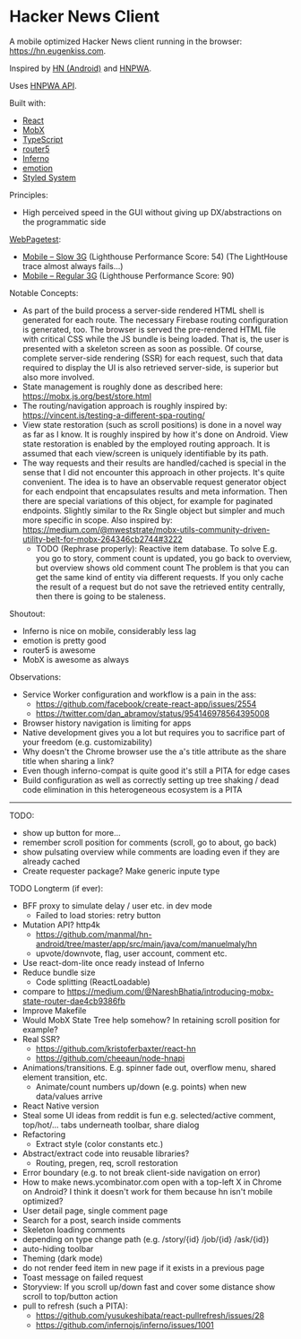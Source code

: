 Hacker News Client
==================

A mobile optimized Hacker News client running in the browser: <https://hn.eugenkiss.com>.

Inspired by [HN (Android)](https://github.com/manmal/hn-android/) and [HNPWA](https://hnpwa.com/).

Uses [HNPWA API](https://github.com/tastejs/hacker-news-pwas/blob/master/docs/api.md).

Built with:
- [React](https://reactjs.org)
- [MobX](https://mobx.js.org)
- [TypeScript](https://www.typescriptlang.org)
- [router5](http://router5.github.io)
- [Inferno](https://infernojs.org)
- [emotion](https://emotion.sh)
- [Styled System](http://jxnblk.com/styled-system)

Principles:
  - High perceived speed in the GUI without giving up DX/abstractions on the programmatic side

[WebPagetest](https://www.webpagetest.org/easy):
  - [Mobile – Slow 3G](https://www.webpagetest.org/result/180208_MC_589f0257c719d7a20c39d19818d6b42f) 
    (Lighthouse Performance Score: 54) (The LightHouse trace almost always fails...)
  - [Mobile – Regular 3G](https://www.webpagetest.org/result/180208_JJ_01f07a06adb2f1d7b7b68adc8902fe4f) 
    (Lighthouse Performance Score: 90)

Notable Concepts:
  - As part of the build process a server-side rendered HTML shell is generated for each route.
    The necessary Firebase routing configuration is generated, too. The browser is served the pre-rendered 
    HTML file with critical CSS while the JS bundle is being loaded. That is, the user is presented with a 
    skeleton screen as soon as possible. Of course, complete server-side rendering (SSR) for each request, 
    such that data required to display the UI is also retrieved server-side, is superior but also more involved.
  - State management is roughly done as described here: https://mobx.js.org/best/store.html
  - The routing/navigation approach is roughly inspired by: https://vincent.is/testing-a-different-spa-routing/
  - View state restoration (such as scroll positions) is done in a novel way as far as I know.
    It is roughly inspired by how it's done on Android. View state restoration is enabled by the employed routing
    approach. It is assumed that each view/screen is uniquely identifiable by its path.
  - The way requests and their results are handled/cached is special in the sense that I did not
    encounter this approach in other projects. It's quite convenient. The idea is to have an observable request
    generator object for each endpoint that encapsulates results and meta information. Then there are special
    variations of this object, for example for paginated endpoints. Slightly similar to the Rx Single object but 
    simpler and much more specific in scope. Also inspired by:
    https://medium.com/@mweststrate/mobx-utils-community-driven-utility-belt-for-mobx-264346cb2744#3222
    - TODO (Rephrase properly): Reactive item database. To solve E.g. you go to story, comment count is updated,
      you go back to overview, but overview shows old comment count
      The problem is that you can get the same kind of entity via different requests.
      If you only cache the result of a request but do not save the retrieved entity
      centrally, then there is going to be staleness.

Shoutout:
  - Inferno is nice on mobile, considerably less lag
  - emotion is pretty good
  - router5 is awesome
  - MobX is awesome as always

Observations:
  - Service Worker configuration and workflow is a pain in the ass:
    - https://github.com/facebook/create-react-app/issues/2554
    - https://twitter.com/dan_abramov/status/954146978564395008
  - Browser history navigation is limiting for apps
  - Native development gives you a lot but requires you to sacrifice part of your freedom (e.g. customizability)
  - Why doesn't the Chrome browser use the a's title attribute as the share title when sharing a link?
  - Even though inferno-compat is quite good it's still a PITA for edge cases
  - Build configuration as well as correctly setting up tree shaking / dead code elimination
    in this heterogeneous ecosystem is a PITA


---------------------------------  
  
  
TODO:
  - show up button for more...
  - remember scroll position for comments (scroll, go to about, go back)
  - show pulsating overview while comments are loading even if they are already cached
  - Create requester package? Make generic inpute type
  
TODO Longterm (if ever):
  - BFF proxy to simulate delay / user etc. in dev mode
    - Failed to load stories: retry button
  - Mutation API? http4k
    - https://github.com/manmal/hn-android/tree/master/app/src/main/java/com/manuelmaly/hn
    - upvote/downvote, flag, user account, comment etc.
  - Use react-dom-lite once ready instead of Inferno
  - Reduce bundle size
    - Code splitting (ReactLoadable)
  - compare to https://medium.com/@NareshBhatia/introducing-mobx-state-router-dae4cb9386fb
  - Improve Makefile
  - Would MobX State Tree help somehow? In retaining scroll position for example?
  - Real SSR?
    - https://github.com/kristoferbaxter/react-hn
    - https://github.com/cheeaun/node-hnapi
  - Animations/transitions. E.g. spinner fade out, overflow menu, shared element transition, etc.
    - Animate/count numbers up/down (e.g. points) when new data/values arrive
  - React Native version
  - Steal some UI ideas from reddit is fun 
    e.g. selected/active comment, top/hot/... tabs underneath toolbar, share dialog
  - Refactoring
    - Extract style (color constants etc.)
  - Abstract/extract code into reusable libraries?
    - Routing, pregen, req, scroll restoration
  - Error boundary (e.g. to not break client-side navigation on error)
  - How to make news.ycombinator.com open with a top-left X in Chrome on Android?
    I think it doesn't work for them because hn isn't mobile optimized?
  - User detail page, single comment page
  - Search for a post, search inside comments
  - Skeleton loading comments
  - depending on type change path (e.g. /story/{id} /job/{id} /ask/{id})
  - auto-hiding toolbar
  - Theming (dark mode)
  - do not render feed item in new page if it exists in a previous page
  - Toast message on failed request
  - Storyview: If you scroll up/down fast and cover some distance
    show scroll to top/button action
  - pull to refresh (such a PITA): 
    - https://github.com/yusukeshibata/react-pullrefresh/issues/28
    - https://github.com/infernojs/inferno/issues/1001
